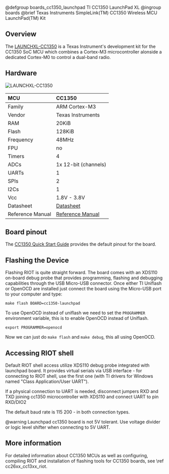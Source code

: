 @defgroup        boards_cc1350_launchpad TI CC1350 LaunchPad XL
@ingroup         boards
@brief           Texas Instruments SimpleLink(TM) CC1350 Wireless MCU LaunchPad(TM) Kit

## Overview

The [LAUNCHXL-CC1350](https://www.ti.com/tool/LAUNCHXL-CC1350) is a Texas
Instrument's development kit for the CC1350 SoC MCU which combines a Cortex-M3
microcontroller alonside a dedicated Cortex-M0 to control a dual-band radio.

## Hardware

![LAUNCHXL-CC1350](https://www.ti.com/diagrams/launchxl-cc1350_launchxl-cc1350.jpg)

| MCU               | CC1350                |
|:----------------- |:--------------------- |
| Family            | ARM Cortex-M3         |
| Vendor            | Texas Instruments     |
| RAM               | 20KiB                 |
| Flash             | 128KiB                |
| Frequency         | 48MHz                 |
| FPU               | no                    |
| Timers            | 4                     |
| ADCs              | 1x 12-bit (channels)  |
| UARTs             | 1                     |
| SPIs              | 2                     |
| I2Cs              | 1                     |
| Vcc               | 1.8V - 3.8V           |
| Datasheet         | [Datasheet](https://www.ti.com/lit/ds/swrs183b/swrs183b.pdf) |
| Reference Manual  | [Reference Manual](https://www.ti.com/lit/ug/swcu117i/swcu117i.pdf) |

## Board pinout

The [CC1350 Quick Start Guide](https://www.ti.com/lit/ug/swru478b/swru478b.pdf)
provides the default pinout for the board.

## Flashing the Device

Flashing RIOT is quite straight forward. The board comes with an XDS110 on-board
debug probe that provides programming, flashing and debugging capabilities
through the USB Micro-USB connector. Once either TI Uniflash or OpenOCD are
installed just connect the board using the Micro-USB port to your computer and
type:

```
make flash BOARD=cc1350-launchpad
```

To use OpenOCD instead of uniflash we need to set the `PROGRAMMER` environment
variable, this is to enable OpenOCD instead of Uniflash.

```
export PROGRAMMER=openocd
```

Now we can just do `make flash` and `make debug`, this all using OpenOCD.

## Accessing RIOT shell

Default RIOT shell access utilize XDS110 debug probe integrated with launchpad
board. It provides virtual serials via USB interface - for connecting to RIOT
shell, use the first one (with TI drivers for Windows named
"Class Application/User UART").

If a physical connection to UART is needed, disconnect jumpers RXD and TXD
joining cc1350 microcontroller with XDS110 and connect UART to pin RXD/DIO2

The default baud rate is 115 200 - in both connection types.

@warning Launchpad cc1350 board is not 5V tolerant. Use voltage divider or logic
level shifter when connecting to 5V UART.

## More information

For detailed information about CC1350 MCUs as well as configuring, compiling
RIOT and installation of flashing tools for CC1350 boards,
see \ref cc26xx_cc13xx_riot.
